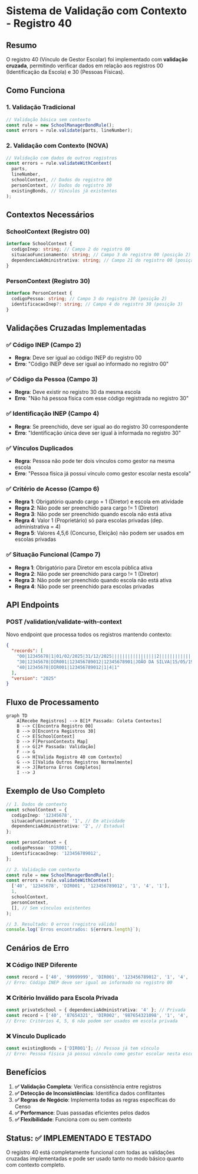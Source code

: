 # Sistema de Validação com Contexto - Registro 40

## Resumo

O registro 40 (Vínculo de Gestor Escolar) foi implementado com **validação cruzada**, permitindo verificar dados em relação aos registros 00 (Identificação da Escola) e 30 (Pessoas Físicas).

## Como Funciona

### 1. Validação Tradicional

```typescript
// Validação básica sem contexto
const rule = new SchoolManagerBondRule();
const errors = rule.validate(parts, lineNumber);
```

### 2. Validação com Contexto (NOVA)

```typescript
// Validação com dados de outros registros
const errors = rule.validateWithContext(
  parts,
  lineNumber,
  schoolContext, // Dados do registro 00
  personContext, // Dados do registro 30
  existingBonds, // Vínculos já existentes
);
```

## Contextos Necessários

### SchoolContext (Registro 00)

```typescript
interface SchoolContext {
  codigoInep: string; // Campo 2 do registro 00
  situacaoFuncionamento: string; // Campo 3 do registro 00 (posição 2)
  dependenciaAdministrativa: string; // Campo 21 do registro 00 (posição 20)
}
```

### PersonContext (Registro 30)

```typescript
interface PersonContext {
  codigoPessoa: string; // Campo 3 do registro 30 (posição 2)
  identificacaoInep?: string; // Campo 4 do registro 30 (posição 3)
}
```

## Validações Cruzadas Implementadas

### ✅ Código INEP (Campo 2)

- **Regra**: Deve ser igual ao código INEP do registro 00
- **Erro**: "Código INEP deve ser igual ao informado no registro 00"

### ✅ Código da Pessoa (Campo 3)

- **Regra**: Deve existir no registro 30 da mesma escola
- **Erro**: "Não há pessoa física com esse código registrada no registro 30"

### ✅ Identificação INEP (Campo 4)

- **Regra**: Se preenchido, deve ser igual ao do registro 30 correspondente
- **Erro**: "Identificação única deve ser igual à informada no registro 30"

### ✅ Vínculos Duplicados

- **Regra**: Pessoa não pode ter dois vínculos como gestor na mesma escola
- **Erro**: "Pessoa física já possui vínculo como gestor escolar nesta escola"

### ✅ Critério de Acesso (Campo 6)

- **Regra 1**: Obrigatório quando cargo = 1 (Diretor) e escola em atividade
- **Regra 2**: Não pode ser preenchido para cargo != 1 (Diretor)
- **Regra 3**: Não pode ser preenchido quando escola não está ativa
- **Regra 4**: Valor 1 (Proprietário) só para escolas privadas (dep. administrativa = 4)
- **Regra 5**: Valores 4,5,6 (Concurso, Eleição) não podem ser usados em escolas privadas

### ✅ Situação Funcional (Campo 7)

- **Regra 1**: Obrigatório para Diretor em escola pública ativa
- **Regra 2**: Não pode ser preenchido para cargo != 1 (Diretor)
- **Regra 3**: Não pode ser preenchido quando escola não está ativa
- **Regra 4**: Não pode ser preenchido para escolas privadas

## API Endpoints

### POST /validation/validate-with-context

Novo endpoint que processa todos os registros mantendo contexto:

```json
{
  "records": [
    "00|12345678|1|01/02/2025|31/12/2025|||||||||||||||||2|||||||||||||||||||||||||||||||||||||",
    "30|12345678|DIR001|123456789012|12345678901|JOÃO DA SILVA|15/05/1980|1|MARIA DA SILVA||1|1||1|76||||||||||||||||||||||||||||||||||||||||||||||||||||||||||||||||||||||||||||||||||||||||||||||||||||||||||",
    "40|12345678|DIR001|123456789012|1|4|1"
  ],
  "version": "2025"
}
```

## Fluxo de Processamento

```mermaid
graph TD
    A[Recebe Registros] --> B[1ª Passada: Coleta Contextos]
    B --> C[Encontra Registro 00]
    B --> D[Encontra Registros 30]
    C --> E[SchoolContext]
    D --> F[PersonContexts Map]
    E --> G[2ª Passada: Validação]
    F --> G
    G --> H[Valida Registro 40 com Contexto]
    G --> I[Valida Outros Registros Normalmente]
    H --> J[Retorna Erros Completos]
    I --> J
```

## Exemplo de Uso Completo

```typescript
// 1. Dados de contexto
const schoolContext = {
  codigoInep: '12345678',
  situacaoFuncionamento: '1', // Em atividade
  dependenciaAdministrativa: '2', // Estadual
};

const personContext = {
  codigoPessoa: 'DIR001',
  identificacaoInep: '123456789012',
};

// 2. Validação com contexto
const rule = new SchoolManagerBondRule();
const errors = rule.validateWithContext(
  ['40', '12345678', 'DIR001', '123456789012', '1', '4', '1'],
  1,
  schoolContext,
  personContext,
  [], // Sem vínculos existentes
);

// 3. Resultado: 0 erros (registro válido)
console.log(`Erros encontrados: ${errors.length}`);
```

## Cenários de Erro

### ❌ Código INEP Diferente

```typescript
const record = ['40', '99999999', 'DIR001', '123456789012', '1', '4', '1'];
// Erro: Código INEP deve ser igual ao informado no registro 00
```

### ❌ Critério Inválido para Escola Privada

```typescript
const privateSchool = { dependenciaAdministrativa: '4' }; // Privada
const record = ['40', '87654321', 'DIR002', '987654321098', '1', '4', ''];
// Erro: Critérios 4, 5, 6 não podem ser usados em escola privada
```

### ❌ Vínculo Duplicado

```typescript
const existingBonds = ['DIR001']; // Pessoa já tem vínculo
// Erro: Pessoa física já possui vínculo como gestor escolar nesta escola
```

## Benefícios

1. **✅ Validação Completa**: Verifica consistência entre registros
2. **✅ Detecção de Inconsistências**: Identifica dados conflitantes
3. **✅ Regras de Negócio**: Implementa todas as regras específicas do Censo
4. **✅ Performance**: Duas passadas eficientes pelos dados
5. **✅ Flexibilidade**: Funciona com ou sem contexto

## Status: ✅ IMPLEMENTADO E TESTADO

O registro 40 está completamente funcional com todas as validações cruzadas implementadas e pode ser usado tanto no modo básico quanto com contexto completo.
